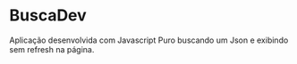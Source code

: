 # BuscaDev
Aplicação desenvolvida com Javascript Puro buscando um Json e exibindo sem refresh na página.
